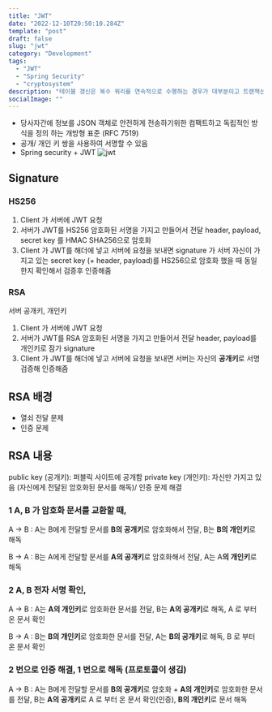 ```yaml
---
title: "JWT"
date: "2022-12-10T20:50:10.284Z"
template: "post"
draft: false
slug: "jwt"
category: "Development"
tags:
  - "JWT"
  - "Spring Security"
  - "cryptosystem"
description: "테이블 갱신은 복수 쿼리를 연속적으로 수행하는 경우가 대부분이고 트랜잭션과 잠금이 필요하다."
socialImage: ""
---
```


- 당사자간에 정보를 JSON 객체로 안전하게 전송하기위한 컴팩트하고 독립적인 방식을 정의 하는 개방형 표준 (RFC 7519)
- 공개/ 개인 키 쌍을 사용하여 서명할 수 있음
- Spring security + JWT
    ![jwt](/media/jwt.jpg)

## Signature

### HS256

1. Client 가 서버에 JWT 요청
2. 서버가 JWT를 HS256 암호화된 서명을 가지고 만들어서 전달
header, payload, secret key 를 HMAC SHA256으로 암호화
3. Client 가 JWT를 해더에 넣고 서버에 요청을 보내면 signature 가 서버 자신이 가지고 있는 secret key (+ header, payload)를 HS256으로 암호화 했을 때 동일한지 확인해서 검증후 인증해줌

### RSA

서버 공개키, 개인키

1. Client 가 서버에 JWT 요청
2. 서버가 JWT를 RSA 암호화된 서명을 가지고 만들어서 전달
header, payload를 개인키로 잠가 signature
3. Client 가 JWT를 해더에 넣고 서버에 요청을 보내면 서버는 자신의 **공개키**로 서명검증해 인증해줌


## RSA 배경
- 열쇠 전달 문제
- 인증 문제

## RSA 내용
public key (공개키): 퍼블릭 사이트에 공개함
private key (개인키): 자신만 가지고 있음 (자신에게 전달된 암호화된 문서를 해독)/ 인증 문제 해결

### 1 A, B 가 **암호화** 문서를 교환할 때,

A → B : A는 B에게 전달할 문서를 **B의 공개키**로 암호화해서 전달, B는 **B의 개인키**로 해독

B → A : B는 A에게 전달할 문서를 **A의 공개키**로 암호화해서 전달, A는 A**의 개인키**로 해독

### 2 A, B **전자 서명** 확인,

A → B : A는 **A의 개인키**로 암호화한 문서를 전달, B는 **A의 공개키**로 해독, A 로 부터 온 문서 확인

B → A : B는 **B의 개인키**로 암호화한 문서를 전달, A는 **B의 공개키**로 해독, B 로 부터 온 문서 확인

### 2 번으로 인증 해결, 1 번으로 해독 (프로토콜이 생김)

A → B : A는 B에게 전달할 문서를 **B의 공개키**로 암호화 + **A의 개인키**로 암호화한 문서를 전달, B는 **A의 공개키**로 A 로 부터 온 문서 확인(인증), **B의 개인키**로 문서 해독